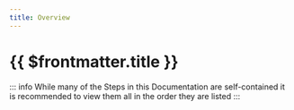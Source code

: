 ```yaml
---
title: Overview
---
```


# {{ $frontmatter.title }}

::: info
While many of the Steps in this Documentation are self-contained it is recommended to view them all in the order they
are listed
:::
